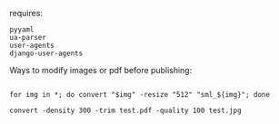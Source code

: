 requires:
```
pyyaml
ua-parser
user-agents
django-user-agents
```

Ways to modify images or pdf before publishing:
```

for img in *; do convert "$img" -resize "512" "sml_${img}"; done

convert -density 300 -trim test.pdf -quality 100 test.jpg

```